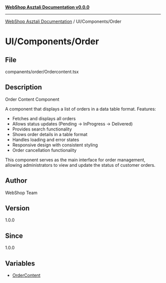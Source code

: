 [**WebShop Asztali Documentation v0.0.0**](../../../README.md)

***

[WebShop Asztali Documentation](../../../modules.md) / UI/Components/Order

# UI/Components/Order

## File

companents/order/Ordercontent.tsx

## Description

Order Content Component

A component that displays a list of orders in a data table format.
Features:
- Fetches and displays all orders
- Allows status updates (Pending -> InProgress -> Delivered)
- Provides search functionality
- Shows order details in a table format
- Handles loading and error states
- Responsive design with consistent styling
- Order cancellation functionality

This component serves as the main interface for order management,
allowing administrators to view and update the status of customer orders.

## Author

WebShop Team

## Version

1.0.0

## Since

1.0.0

## Variables

- [OrderContent](variables/OrderContent.md)
